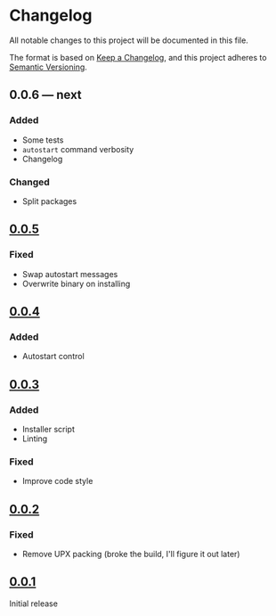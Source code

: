 # Changelog

All notable changes to this project will be documented in this file.

The format is based on [Keep a Changelog][],
and this project adheres to [Semantic Versioning][].

## 0.0.6 — next

### Added

* Some tests
* `autostart` command verbosity
* Changelog

### Changed

* Split packages

## [0.0.5][]

### Fixed

* Swap autostart messages
* Overwrite binary on installing

## [0.0.4][]

### Added

* Autostart control

## [0.0.3][]

### Added

* Installer script
* Linting

### Fixed

* Improve code style

## [0.0.2][]

### Fixed

* Remove UPX packing (broke the build, I'll figure it out later)

## [0.0.1][]

Initial release

[keep a changelog]: https://keepachangelog.com/en/1.0.0/

[semantic versioning]: https://semver.org/spec/v2.0.0.html

[0.0.5]: https://github.com/mishamyrt/vpn-dns/releases/tag/v0.0.5

[0.0.4]: https://github.com/mishamyrt/vpn-dns/releases/tag/v0.0.4

[0.0.3]: https://github.com/mishamyrt/vpn-dns/releases/tag/v0.0.3

[0.0.2]: https://github.com/mishamyrt/vpn-dns/releases/tag/v0.0.2

[0.0.1]: https://github.com/mishamyrt/vpn-dns/releases/tag/v0.0.1
